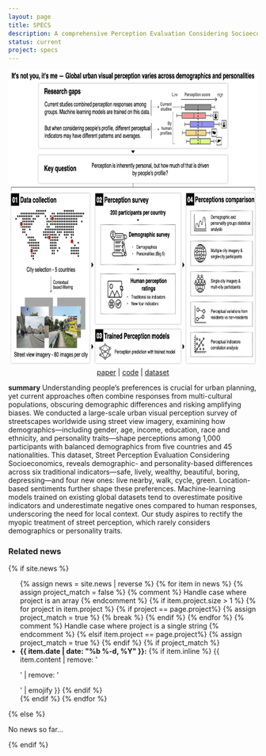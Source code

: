 ```yaml
---
layout: page
title: SPECS
description: A comprehensive Perception Evaluation Considering Socioeconomics (SPECS) dataset with participants' demographics and personalities.
status: current
project: specs
---
```


<center>
<img src="/assets/img/methodology.png" width="800" height="600"> <br />
<!-- <a href="todo">project</a> | -->
<a href="https://www.nature.com/articles/s44284-025-00330-x">paper</a> |
<a href="https://github.com/matqr/specs">code</a> |
<a href="https://huggingface.co/datasets/matiasqr/specs">dataset</a>
</center>

**summary**
Understanding people’s preferences is crucial for urban planning, yet current approaches often combine responses from multi-cultural populations, obscuring demographic differences and risking amplifying biases.
We conducted a large-scale urban visual perception survey of streetscapes worldwide using street view imagery, examining how demographics—including gender, age, income, education, race and ethnicity, and personality traits—shape perceptions among 1,000 participants with balanced demographics from five countries and 45 nationalities.
This dataset, Street Perception Evaluation Considering Socioeconomics, reveals demographic- and personality-based differences across six traditional indicators—safe, lively, wealthy, beautiful, boring, depressing—and four new ones: live nearby, walk, cycle, green.
Location-based sentiments further shape these preferences.
Machine-learning models trained on existing global datasets tend to overestimate positive indicators and underestimate negative ones compared to human responses, underscoring the need for local context.
Our study aspires to rectify the myopic treatment of street perception, which rarely considers demographics or personality traits.

<div>
<h3> Related news</h3>
  {% if site.news  %}
    <ul>
    {% assign news = site.news | reverse %}
    {% for item in news %}
      {% assign project_match = false %}
      {% comment %} Handle case where project is an array {% endcomment %}
      {% if item.project.size > 1 %}
        {% for project in item.project %}
          {% if project == page.project%}
            {% assign project_match = true %}
            {% break %}
          {% endif %}
        {% endfor %}
      {% comment %} Handle case where project is a single string {% endcomment %}
      {% elsif item.project == page.project%}
        {% assign project_match = true %}
      {% endif %}
      {% if project_match %}
      <li>
        <strong>{{ item.date | date: "%b %-d, %Y" }}:</strong>
          {% if item.inline %}
            {{ item.content | remove: '<p>' | remove: '</p>' | emojify }}
          {% endif %}
      </li>
      {% endif %}
    {% endfor %}
    </ul>
  {% else %}
    <p>No news so far...</p>
  {% endif %}
</div>
